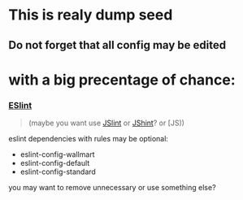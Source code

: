 # This is realy dump seed

## Do not forget that all config may be edited
# with a big precentage of chance:

### [ESlint](http://eslint.org/)
> (maybe you want use [JSlint](http://www.jslint.com/) or 
> [JShint](http://www.jslint.com/)? or [JS))

eslint dependencies with rules may be optional:
- eslint-config-wallmart
- eslint-config-default
- eslint-config-standard
  
you may want to remove unnecessary or use something else?

### 


